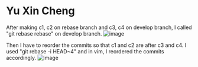 # Yu Xin Cheng

After making c1, c2 on rebase branch and c3, c4 on develop branch, I called "git rebase rebase" on develop branch. 
![image](https://user-images.githubusercontent.com/50343180/133946530-ed4bdc9b-d1aa-437d-81a7-e2a7a4f16233.png)

Then I have to reorder the commits so that c1 and c2 are after c3 and c4. I used "git rebase -i HEAD~4" and in vim, I reordered the commits accordingly. 
![image](https://user-images.githubusercontent.com/50343180/133946694-fa5953e4-b294-4d98-b935-7a315887ba6b.png)

